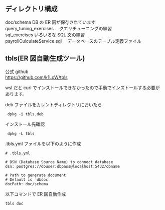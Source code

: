## ディレクトリ構成

doc/schema DB の ER 図が保存されています  
query_tuning_exercises 　クエリチューニングの練習  
sql_exercises いろいろな SQL 文の練習  
payrollCulculateService.sql 　データベースのテーブル定義ファイル

## tbls(ER 図自動生成ツール)

公式 github  
https://github.com/k1LoW/tbls

wsl だと curl でインストールできなかったので手動でインストールする必要があります。

deb ファイルをカレントディレクトリにおいたら

```
 dpkg -i tbls.deb
```

インストール先確認

```
 dpkg -L tbls
```

.tbls.yml ファイルを以下のように作成

```
# .tbls.yml

# DSN (Database Source Name) to connect database
dsn: postgres://dbuser:dbpass@localhost:5432/dbname

# Path to generate document
# Default is `dbdoc`
docPath: doc/schema
```

以下コマンドで ER 図自動作成

```
tbls doc
```
